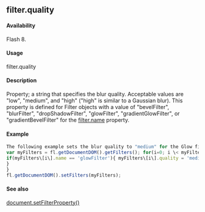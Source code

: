 ## filter.quality

#### Availability

Flash 8.

#### Usage

filter.quality

#### Description

Property; a string that specifies the blur quality. Acceptable values are "low", "medium", and "high" ("high" is similar to a Gaussian blur). This property is defined for Filter objects with a value of "bevelFilter", "blurFilter", "dropShadowFilter", "glowFilter", "gradientGlowFilter", or "gradientBevelFilter" for the [filter.name](#!AdobeDocs/developers-animatesdk-docs/test/Filter_object/filter13.md) property.

#### Example

```javascript
The following example sets the blur quality to "medium" for the Glow filters on the selected object(s):
var myFilters = fl.getDocumentDOM().getFilters(); for(i=0; i \< myFilters.length; i++){
if(myFilters\[i\].name == 'glowFilter'){ myFilters\[i\].quality = 'medium';
}
}
fl.getDocumentDOM().setFilters(myFilters);

```
#### See also

[document.setFilterProperty()](#!AdobeDocs/developers-animatesdk-docs/test/Document_object/docum520.md)
